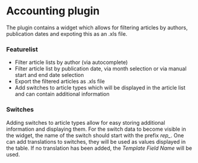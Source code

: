 # Accounting plugin

The plugin contains a widget which allows for filtering articles by authors, publication dates and expoting this as an .xls file.

### Featurelist
* Filter article lists by author (via autocomplete)
* Filter article list by publication date, via month selection or via manual start and end date selection
* Export the filtered articles as .xls file
* Add switches to article types which will be displayed in the article list and can contain additional information

### Switches
Adding switches to article types allow for easy storing additional information and displaying them. For the switch data to become visible in the widget, the name of the switch should start with the prefix *rep_*. One can add translations to switches, they will be used as values displayed in the table. If no translation has been added, the *Template Field Name* will be used.
